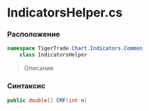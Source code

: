 
# IndicatorsHelper.cs
### Расположение
```csharp
namespace TigerTrade.Chart.Indicators.Common  
    class IndicatorsHelper
```

> Описание

### Синтаксис
```csharp
public double[] CMF(int n)
```
